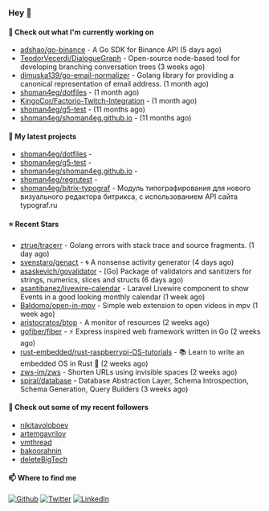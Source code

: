 ### Hey 👋

#### 👷 Check out what I'm currently working on

- [adshao/go-binance](https://github.com/adshao/go-binance) - A Go SDK for Binance API (5 days ago)
- [TeodorVecerdi/DialogueGraph](https://github.com/TeodorVecerdi/DialogueGraph) - Open-source node-based tool for developing branching conversation trees (3 weeks ago)
- [dimuska139/go-email-normalizer](https://github.com/dimuska139/go-email-normalizer) - Golang library for providing a canonical representation of email address. (1 month ago)
- [shoman4eg/dotfiles](https://github.com/shoman4eg/dotfiles) -  (1 month ago)
- [KingoCor/Factorio-Twitch-Integration](https://github.com/KingoCor/Factorio-Twitch-Integration) -  (1 month ago)
- [shoman4eg/g5-test](https://github.com/shoman4eg/g5-test) -  (11 months ago)
- [shoman4eg/shoman4eg.github.io](https://github.com/shoman4eg/shoman4eg.github.io) -  (11 months ago)

#### 🌱 My latest projects

- [shoman4eg/dotfiles](https://github.com/shoman4eg/dotfiles) - 
- [shoman4eg/g5-test](https://github.com/shoman4eg/g5-test) - 
- [shoman4eg/shoman4eg.github.io](https://github.com/shoman4eg/shoman4eg.github.io) - 
- [shoman4eg/regrutest](https://github.com/shoman4eg/regrutest) - 
- [shoman4eg/bitrix-typograf](https://github.com/shoman4eg/bitrix-typograf) - Модуль типографирования для нового визуального редактора битрикса, с использованием API сайта typograf.ru

#### ⭐ Recent Stars

- [ztrue/tracerr](https://github.com/ztrue/tracerr) - Golang errors with stack trace and source fragments. (1 day ago)
- [svenstaro/genact](https://github.com/svenstaro/genact) - 🌀 A nonsense activity generator (4 days ago)
- [asaskevich/govalidator](https://github.com/asaskevich/govalidator) - [Go] Package of validators and sanitizers for strings, numerics, slices and structs (6 days ago)
- [asantibanez/livewire-calendar](https://github.com/asantibanez/livewire-calendar) - Laravel Livewire component to show Events in a good looking monthly calendar (1 week ago)
- [Baldomo/open-in-mpv](https://github.com/Baldomo/open-in-mpv) - Simple web extension to open videos in mpv (1 week ago)
- [aristocratos/btop](https://github.com/aristocratos/btop) - A monitor of resources (2 weeks ago)
- [gofiber/fiber](https://github.com/gofiber/fiber) - ⚡️ Express inspired web framework written in Go (2 weeks ago)
- [rust-embedded/rust-raspberrypi-OS-tutorials](https://github.com/rust-embedded/rust-raspberrypi-OS-tutorials) - :books: Learn to write an embedded OS in Rust :crab: (2 weeks ago)
- [zws-im/zws](https://github.com/zws-im/zws) - Shorten URLs using invisible spaces (2 weeks ago)
- [spiral/database](https://github.com/spiral/database) - Database Abstraction Layer, Schema Introspection, Schema Generation, Query Builders (3 weeks ago)

#### 👯 Check out some of my recent followers

- [nikitavoloboev](https://github.com/nikitavoloboev)
- [artemgavrilov](https://github.com/artemgavrilov)
- [vmthread](https://github.com/vmthread)
- [bakoorahnin](https://github.com/bakoorahnin)
- [deleteBigTech](https://github.com/deleteBigTech)


#### 📫 Where to find me
<p>
<a href="https://github.com/shoman4eg" target="_blank"><img alt="Github" src="https://img.shields.io/badge/GitHub-%2312100E.svg?&style=for-the-badge&logo=Github&logoColor=white" /></a>
<a href="https://twitter.com/shoman4eg" target="_blank"><img alt="Twitter" src="https://img.shields.io/badge/twitter-%231DA1F2.svg?&style=for-the-badge&logo=twitter&logoColor=white" /></a>
<a href="https://www.linkedin.com/in/artemdubinin/" target="_blank"><img alt="LinkedIn" src="https://img.shields.io/badge/linkedin-%230077B5.svg?&style=for-the-badge&logo=linkedin&logoColor=white" /></a>
</p>
